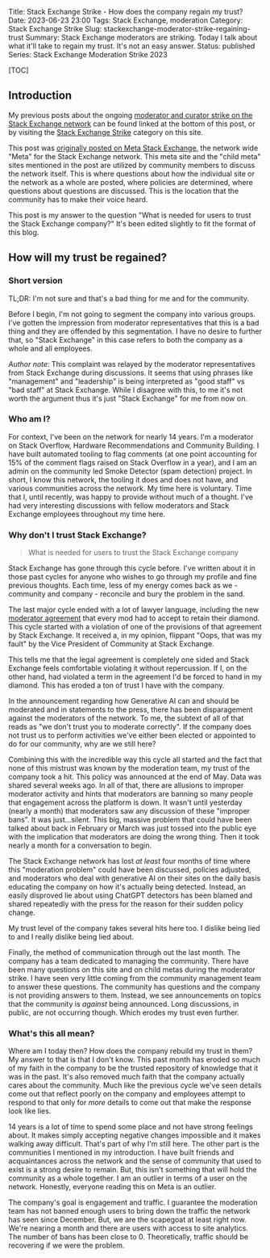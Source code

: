Title: Stack Exchange Strike - How does the company regain my trust?
Date: 2023-06-23 23:00
Tags: Stack Exchange, moderation
Category: Stack Exchange Strike
Slug: stackexchange-moderator-strike-regaining-trust
Summary: Stack Exchange moderators are striking. Today I talk about what it'll take to regain my trust. It's not an easy answer.
Status: published
Series: Stack Exchange Moderation Strike 2023

[TOC]

## Introduction

My previous posts about the ongoing [moderator and curator strike on the Stack Exchange network][openletter] can be found linked at the bottom
of this post, or by visiting the [Stack Exchange Strike][1] category on this site. 

This post was [originally posted on Meta Stack Exchange][2], the network wide "Meta" for the Stack Exchange network. This meta site and the 
"child meta" sites mentioned in the post are utilized by community members to discuss the network itself. This is where questions about 
how the individual site or the network as a whole are posted, where policies are determined, where questions about questions are discussed. 
This is the location that the community has to make their voice heard.

This post is my answer to the question "What is needed for users to trust the Stack Exchange company?" It's been edited slightly to fit
the format of this blog.

## How will my trust be regained?

### Short version

TL;DR: I'm not sure and that's a bad thing for me and for the community.

Before I begin, I'm not going to segment the company into various groups. I've gotten the impression from moderator representatives that this is a bad thing and they are offended by this segmentation. I have no desire to further that, so "Stack Exchange" in this case refers to both the company as a whole and all employees.

_Author note_: This complaint was relayed by the moderator representatives from Stack Exchange during discussions. It seems that using phrases 
like "management" and "leadership" is being interpreted as "good staff" vs "bad staff" at Stack Exchange. While I disagree with this, to me it's 
not worth the argument thus it's just "Stack Exchange" for me from now on. 

### Who am I?

For context, I've been on the network for nearly 14 years. I'm a moderator on Stack Overflow, Hardware Recommendations and Community Building. I have built automated tooling to flag comments (at one point accounting for 15% of the comment flags raised on Stack Overflow in a year), and I am an admin on the community led Smoke Detector (spam detection) project. In short, I know this network, the tooling it does and does not have, and various communities across the network. My time here is voluntary. Time that I, until recently, was happy to provide without much of a thought. I've had very interesting discussions with fellow moderators and Stack Exchange employees throughout my time here. 

### Why don't I trust Stack Exchange?

> What is needed for users to trust the Stack Exchange company

Stack Exchange has gone through this cycle before. I've written about it in those past cycles for anyone who wishes to go through my profile and fine previous thoughts. Each time, less of my energy comes back as we - community and company - reconcile and bury the problem in the sand. 

The last major cycle ended with a lot of lawyer language, including the new [moderator agreement](https://stackoverflow.com/legal/moderator-agreement) that every mod had to accept to retain their diamond. This cycle started with a violation of one of the provisions of that agreement by Stack Exchange. It received a, in my opinion, flippant "Oops, that was my fault" by the Vice President of Community at Stack Exchange. 

This tells me that the legal agreement is completely one sided and Stack Exchange feels comfortable violating it without repercussion. If I, on the other hand, had violated a term in the agreement I'd be forced to hand in my diamond. This has eroded a ton of trust I have with the company.

In the announcement regarding how Generative AI can and should be moderated and in statements to the press, there has been disparagement against the moderators of the network. To me, the subtext of all of that reads as "we don't trust you to moderate correctly". If the company does not trust us to perform activities we've either been elected or appointed to do for our community, why are we still here? 

Combining this with the incredible way this cycle all started and the fact that none of this mistrust was known by the moderation team, my trust of the company took a hit. This policy was announced at the end of May. Data was shared several weeks ago. In all of that, there are allusions to improper moderator activity and hints that moderators are banning so many people that engagement across the platform is down. It wasn't until yesterday (nearly a month) that moderators saw any discussion of these "improper bans". It was just...silent. This big, massive problem that could have been talked about back in February or March was just tossed into the public eye with the implication that moderators are doing the wrong thing. Then it took nearly a month for a conversation to begin. 

The Stack Exchange network has lost _at least_ four months of time where this "moderation problem" could have been discussed, policies adjusted, and moderators who deal with generative AI on their sites on the daily basis educating the company on how it's actually being detected. Instead, an easily disproved lie about using ChatGPT detectors has been blamed and shared repeatedly with the press for the reason for their sudden policy change.

My trust level of the company takes several hits here too. I dislike being lied to and I really dislike being lied about. 

Finally, the method of communication through out the last month. The company has a team dedicated to managing the community. There have been many questions on this site and on child metas during the moderator strike. I have seen very little coming from the community management team to answer these questions. The community has questions and the company is not providing answers to them. Instead, we see announcements on topics that the community is _against_ being announced. Long discussions, in public, are not occurring though. Which erodes my trust even further.

### What's this all mean?

Where am I today then? How does the company rebuild my trust in them? My answer to that is that I don't know. This past month has eroded so much of my faith in the company to be the trusted repository of knowledge that it was in the past. It's also removed much faith that the company actually cares about the community. Much like the previous cycle we've seen details come out that reflect poorly on the company and employees attempt to respond to that only for _more_ details to come out that make the response look like lies.

14 years is a lot of time to spend some place and not have strong feelings about. It makes simply accepting negative changes impossible and it makes walking away difficult. That's part of why I'm still here. The other part is the communities I mentioned in my introduction. I have built friends and acquaintances across the network and the sense of community that used to exist is a strong desire to remain. But, this isn't something that will hold the community as a whole together. I am an outlier in terms of a user on the network. Honestly, everyone reading this on Meta is an outlier. 

The company's goal is engagement and traffic. I guarantee the moderation team has not banned enough users to bring down the traffic the network has seen since December. But, we are the scapegoat at least right now. We're nearing a month and there are users with access to site analytics. The number of bans has been close to 0. Theoretically, traffic should be recovering if we were the problem.



 [openletter]: https://openletter.mousetail.nl/
 [1]: https://andrewwegner.com/category/stack-exchange-strike.html
 [2]: https://meta.stackexchange.com/a/390626/186281